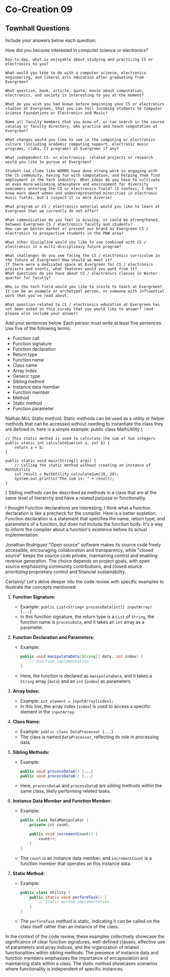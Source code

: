 # Co-Creation 09

## Townhall Questions

Include your answers below each question:

How did you become interested in computer science or electronics?

    Day-to-day, what is enjoyable about studying and practicing CS or electronics to you?

    What would you like to do with a computer science, electronics engineering, and liberal arts education after graduating from Evergreen?

    What question, book, article, quote, movie about computation, electronics, and society is interesting to you at the moment?

    What do you wish you had known before beginning your CS or electronics studies at Evergreen, that you can tell incoming students to Computer Science Foundations or Electronics and Music?

    Name all faculty members that you know of, or can search in the course catalog or faculty directory, who practice and teach computation at Evergreen?

    What changes would you like to see in the computing or electronics culture (including academic computing support, electronic music programs, clubs, CS programs) at Evergreen if any?

    What independent CS- or electronics- related projects or research would you like to pursue at Evergreen?

    Student-led clubs like WORMS have done strong work in engaging with the CS community, having fun with computation, and helping them find employment in the tech industry. What ideas do you have to cultivate an even more welcoming atmosphere and environment for diversity newcomers entering the CS or electronics field? (I confess, I don't know much about women and underrepresented minorities in electronic music fields, but I suspect it is more diverse)

    What program or CS / electronics material would you like to learn at Evergreen that we currently do not offer?

    What communication do you feel is missing, or could be strengthened, between Evergreen CS / electronics faculty and students?
    How can we better market or present our brand as Evergreen CS / electronics to prospective students in the PNW area?

    What other discipline would you like to see combined with CS / electronics in a multi-disciplinary future program?

    What challenges do you see facing the CS / electronics curriculum in the future at Evergreen? How should we meet it?
    If there were a dedicated space at Evergreen for CS / electronics projects and events, what features would you want from it?
    What questions do you have about CS / electronics classes in Winter quarter for faculty?

    Who in the tech field would you like to invite to teach at Evergreen? It can be an example or archetypal person, or someone with influential work that you've read about.

    What question related to CS / electronics education at Evergreen has not been asked on this survey that you would like to answer? (and please also include your answer)




Add your sentences below. Each person must write at least five sentences.
Use five of the following terms:

* Function call
* Function signature
* Function declaration
* Return type
* Function name
* Class name
* Array index
* Generic type
* Sibling method
* Instance data member
* Function member
* Method
* Static method
* Function parameter

Nathan McL
Static method: Static methods can be used as a utility or helper methods that can be accessed without needing to instantiate the class they are defined in. 
here is a simple example: 
public class MathUtility {

    // This static method is used to calculate the sum of two integers
    public static int calculateSum(int a, int b) {
        return a + b;
    }

    public static void main(String[] args) {
        // Calling the static method without creating an instance of MathUtility
        int result = MathUtility.calculateSum(10, 20);
        System.out.println("The sum is: " + result);
    }
}
Sibling methods can be described as methods in a class that are at the same level of hierarchy and have a related purpose or functionality.

I thought Function declarations are interesting, I think what a function declaration is  like a precheck for the compiler. Here is a better explation. Function declaration is a statement that specifies the name, return type, and parameters of a function, but does not include the function body. It's a way to inform the compiler about a function's existence before its actual implementation.



Jonathan Rodriguez
 "Open source" software makes its source code freely accessible, encouraging collaboration and transparency, while "closed source" keeps the source code private, maintaining control and enabling revenue generation. The choice depends on project goals, with open source emphasizing community contributions, and closed source prioritizing proprietary control and financial sustainability.

 Certainly! Let's delve deeper into the code review with specific examples to illustrate the concepts mentioned:

1. **Function Signature:**
   - Example: `public List<String> processData(int[] inputArray) {...}`
   - In this function signature, the return type is a `List` of `String`, the function name is `processData`, and it takes an `int` array as a parameter.

2. **Function Declaration and Parameters:**
   - Example: 
     ```java
     public void manipulateData(String[] data, int index) {
         // Function implementation
     }
     ```
   - Here, the function is declared as `manipulateData`, and it takes a `String` array (`data`) and an `int` (`index`) as parameters.

3. **Array Index:**
   - Example: `int element = inputArray[index];`
   - In this line, the array index (`index`) is used to access a specific element in the `inputArray`.

4. **Class Name:**
   - Example: `public class DataProcessor {...}`
   - The class is named `DataProcessor`, reflecting its role in processing data.

5. **Sibling Methods:**
   - Example:
     ```java
     public void processDataA() {...}
     public void processDataB() {...}
     ```
   - Here, `processDataA` and `processDataB` are sibling methods within the same class, likely performing related tasks.

6. **Instance Data Member and Function Member:**
   - Example:
     ```java
     public class DataManipulator {
         private int count;

         public void incrementCount() {
             count++;
         }
     }
     ```
   - The `count` is an instance data member, and `incrementCount` is a function member that operates on this instance data.

7. **Static Method:**
   - Example:
     ```java
     public class Utility {
         public static void performTask() {
             // Static method implementation
         }
     }
     ```
   - The `performTask` method is static, indicating it can be called on the class itself rather than an instance of the class.

In the context of the code review, these examples collectively showcase the significance of clear function signatures, well-defined classes, effective use of parameters and array indices, and the organization of related functionalities within sibling methods. The presence of instance data and function members emphasizes the importance of encapsulation and maintaining state within a class. The static method showcases scenarios where functionality is independent of specific instances.  
